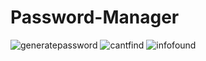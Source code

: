 # Password-Manager
![generatepassword](https://user-images.githubusercontent.com/107847007/180216256-aa37b5e3-1489-4914-82c3-e7ae1d13ae68.png)
![cantfind](https://user-images.githubusercontent.com/107847007/180216265-14347426-3ca4-4163-b881-337686b45e0a.png)
![infofound](https://user-images.githubusercontent.com/107847007/180216269-7b8e31cd-9f39-414e-b5f5-d7ab56b2924c.png)
